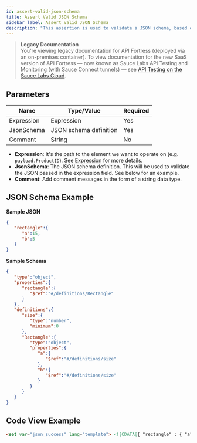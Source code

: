 ```yaml
---
id: assert-valid-json-schema
title: Assert Valid JSON Schema
sidebar_label: Assert Valid JSON Schema
description: "This assertion is used to validate a JSON schema, based on the provided schema definition."
---
```


>**Legacy Documentation**<br/>You're viewing legacy documentation for API Fortress (deployed via an on-premises container). To view documentation for the new SaaS version of API Fortress &#8212; now known as Sauce Labs API Testing and Monitoring (with Sauce Connect tunnels) &#8212; see [API Testing on the Sauce Labs Cloud](/api-testing/).

## Parameters

| **Name** | **Type/Value** | **Required** |
| --- | --- | --- |
| Expression | Expression | Yes |
| JsonSchema | JSON schema definition | Yes |
| Comment | String | No |

* __Expression__: It's the path to the element we want to operate on (e.g. `payload.ProductID`). See [Expression](https://apifortress.com/doc/expression/) for more details.
* __JsonSchema__: The JSON schema definition. This will be used to validate the JSON passed in the expression field. See below for an example.
* __Comment__: Add comment messages in the form of a string data type.

## JSON Schema Example

__Sample JSON__

```json
{
   "rectangle":{
      "a":15,
      "b":5
   }
}
```

__Sample Schema__

```json
{
   "type":"object",
   "properties":{
      "rectangle":{
         "$ref":"#/definitions/Rectangle"
      }
   },
   "definitions":{
      "size":{
         "type":"number",
         "minimum":0
      },
      "Rectangle":{
         "type":"object",
         "properties":{
            "a":{
               "$ref":"#/definitions/size"
            },
            "b":{
               "$ref":"#/definitions/size"
            }
         }
      }
   }
}
```

## Code View Example

```html
<set var="json_success" lang="template"> <![CDATA[{ "rectangle" : { "a" : 15, "b" : 5 } }]]> </set> <assert-valid-jsonschema expression="json_success"> <![CDATA[{ "type" : "object", "properties" : { "rectangle" : {"$ref" : "#/definitions/Rectangle" } }, "definitions" : { "size" : { "type" : "number", "minimum" : 0 }, "Rectangle" : { "type" : "object", "properties" : { "a" : {"$ref" : "#/definitions/size"}, "b" : {"$ref" : "#/definitions/size"} } } } }]]> </assert-valid-jsonschema>
```
